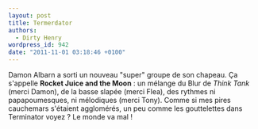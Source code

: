 ```yaml
---
layout: post
title: Termerdator
authors:
  - Dirty Henry
wordpress_id: 942
date: "2011-11-01 03:18:46 +0100"
---
```


Damon Albarn a sorti un nouveau "super" groupe de son chapeau. Ça s'appelle
**Rocket Juice and the Moon** : un mélange du Blur de _Think Tank_ (merci
Damon), de la basse slapée (merci Flea), des rythmes ni papapoumesques, ni
mélodiques (merci Tony). Comme si mes pires cauchemars s'étaient agglomérés, un
peu comme les gouttelettes dans Terminator voyez ? Le monde va mal !
